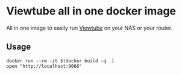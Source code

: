 # Viewtube all in one docker image

All in one image to easily run [Viewtube](https://github.com/ViewTube/viewtube) on your NAS or your router.

## Usage

```shell
docker run --rm -it $(docker build -q .)
open "http://localhost:9066"
```
